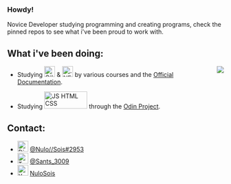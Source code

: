 ### Howdy!

Novice Developer studying programming and creating programs, check the pinned repos to see what i've been proud to work with.  



## What i've been doing:
<img src="https://github-readme-stats.vercel.app/api/top-langs/?username=NuloSois&langs_count=6&layout=compact&theme=dark" align="right">

* Studying <img src="https://seeklogo.com/images/C/c-sharp-c-logo-02F17714BA-seeklogo.com.png" alt="C#" width="25"/> & <img src="https://upload.wikimedia.org/wikipedia/commons/thumb/a/a3/.NET_Logo.svg/2048px-.NET_Logo.svg.png" alt=".NET" width="25"/> by various courses and the [Official Documentation](https://docs.microsoft.com/pt-br/dotnet/csharp/).  
    
* Studying <img src="https://www.freepnglogos.com/uploads/html5-logo-png/html5-logo-devextreme-multi-purpose-controls-html-javascript-3.png" alt = "JS HTML CSS" width="100" height="40"> through the [Odin Project](https://www.theodinproject.com/).



## Contact:
* <img src="https://logodownload.org/wp-content/uploads/2017/11/discord-logo-4-1.png" alt="Discord" width="25"/> [@Nulo//Sois#2953](https://discordapp.com/channels/@me/278186795618009090/)
* <img src="https://logodownload.org/wp-content/uploads/2014/09/twitter-logo-3.png" alt="Twitter" width ="25"/> [@Sants_3009](https://twitter.com/Sants_3009)
* <img src="https://logodownload.org/wp-content/uploads/2014/10/youtube-logo-5-2.png" alt = "Youtube" width = "25"/> [NuloSois](https://www.youtube.com/channel/UCcO0ManRRgsbN5rWBgnztHA)





<!--
**NuloSois/NuloSois** is a ✨ _special_ ✨ repository because its `README.md` (this file) appears on your GitHub profile.

Here are some ideas to get you started:

- 🔭 I’m currently working on ...
- 🌱 I’m currently learning ...
- 👯 I’m looking to collaborate on ...
- 🤔 I’m looking for help with ...
- 💬 Ask me about ...
- 📫 How to reach me: ...
- 😄 Pronouns: ...
- ⚡ Fun fact: ...
-->
